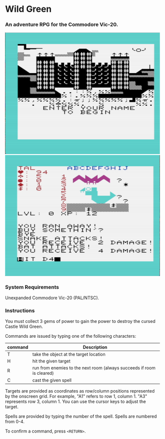 # Wild Green
### An adventure RPG for the Commodore Vic-20.

![ScreenShot](screenshot.png) ![ScreenShot](screenshot2.png)

### System Requirements
Unexpanded Commodore Vic-20 (PAL/NTSC).

### Instructions
You must collect 3 gems of power to gain the power to destroy the cursed Castle
Wild Green.

Commands are issued by typing one of the following characters:

 | command | Description                                                            |
 | ------- | ---------------------------------------------------------------------- |
 | T       | take the object at the target location                                 |
 | H       | hit the given target                                                   |
 | R       | run from enemies to the next room (always succeeds if room is cleared) |
 | C       | cast the given spell                                                   |

Targets are provided as coordinates as row/column positions represented by the
onscreen grid. For example, "A1" refers to row 1, column 1. "A3" represents
row 3, column 1. You can use the cursor keys to adjust the target.

Spells are provided by typing the number of the spell. Spells are numbered
from 0-4.

To confirm a command, press `<RETURN>`.
